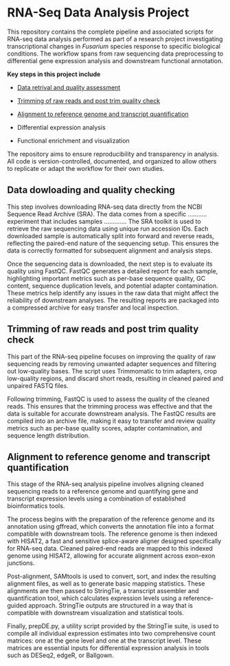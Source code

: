 # RNA-Seq Data Analysis Project
This repository contains the complete pipeline and associated scripts for RNA-seq data analysis performed as part of a research project investigating transcriptional changes in *Fusarium* species response to specific biological conditions. The workflow spans from raw sequencing data preprocessing to differential gene expression analysis and downstream functional annotation.

**Key steps in this project include**

- [Data retrival and quality assessment](0_1_download_QualityCheck.sh)

- [Trimming of raw reads and post trim quality check](2_cleanTrimmomatic_QualityFastQC.sh)

- [Alignment to reference genome and transcript quantification](3_mapper_hista2.sh)

- Differential expression analysis

- Functional enrichment and visualization

The repository aims to ensure reproducibility and transparency in analysis. All code is version-controlled, documented, and organized to allow others to replicate or adapt the workflow for their own studies.


## Data dowloading and quality checking
This step involves downloading RNA-seq data directly from the NCBI Sequence Read Archive (SRA). The data comes from a specific ........... experiment that includes samples ............. The SRA toolkit is used to retrieve the raw sequencing data using unique run accession IDs. Each downloaded sample is automatically split into forward and reverse reads, reflecting the paired-end nature of the sequencing setup. This ensures the data is correctly formatted for subsequent alignment and analysis steps.

Once the sequencing data is downloaded, the next step is to evaluate its quality using FastQC. FastQC generates a detailed report for each sample, highlighting important metrics such as per-base sequence quality, GC content, sequence duplication levels, and potential adapter contamination. These metrics help identify any issues in the raw data that might affect the reliability of downstream analyses. The resulting reports are packaged into a compressed archive for easy transfer and local inspection.

## Trimming of raw reads and post trim quality check
This part of the RNA-seq pipeline focuses on improving the quality of raw sequencing reads by removing unwanted adapter sequences and filtering out low-quality bases. The script uses Trimmomatic to trim adapters, crop low-quality regions, and discard short reads, resulting in cleaned paired and unpaired FASTQ files.

Following trimming, FastQC is used to assess the quality of the cleaned reads. This ensures that the trimming process was effective and that the data is suitable for accurate downstream analysis. The FastQC results are compiled into an archive file, making it easy to transfer and review quality metrics such as per-base quality scores, adapter contamination, and sequence length distribution.

## Alignment to reference genome and transcript quantification
This stage of the RNA-seq analysis pipeline involves aligning cleaned sequencing reads to a reference genome and quantifying gene and transcript expression levels using a combination of established bioinformatics tools.

The process begins with the preparation of the reference genome and its annotation using gffread, which converts the annotation file into a format compatible with downstream tools. The reference genome is then indexed with HISAT2, a fast and sensitive splice-aware aligner designed specifically for RNA-seq data. Cleaned paired-end reads are mapped to this indexed genome using HISAT2, allowing for accurate alignment across exon-exon junctions.

Post-alignment, SAMtools is used to convert, sort, and index the resulting alignment files, as well as to generate basic mapping statistics. These alignments are then passed to StringTie, a transcript assembler and quantification tool, which calculates expression levels using a reference-guided approach. StringTie outputs are structured in a way that is compatible with downstream visualization and statistical tools.

Finally, prepDE.py, a utility script provided by the StringTie suite, is used to compile all individual expression estimates into two comprehensive count matrices: one at the gene level and one at the transcript level. These matrices are essential inputs for differential expression analysis in tools such as DESeq2, edgeR, or Ballgown.

